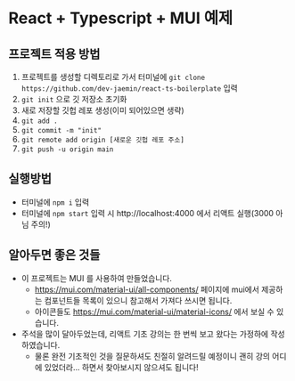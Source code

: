 # React + Typescript + MUI 예제
## 프로젝트 적용 방법
1. 프로젝트를 생성할 디렉토리로 가서 터미널에 `git clone https://github.com/dev-jaemin/react-ts-boilerplate` 입력
2. `git init` 으로 깃 저장소 초기화
3. 새로 저장할 깃헙 레포 생성(이미 되어있으면 생략)
4. `git add .`
5. `git commit -m "init"`
6. `git remote add origin [새로운 깃헙 레포 주소]`
7. `git push -u origin main`
## 실행방법
- 터미널에 `npm i` 입력
- 터미널에 `npm start` 입력 시 http://localhost:4000 에서 리액트 실행(3000 아님 주의!)
## 알아두면 좋은 것들
- 이 프로젝트는 MUI 를 사용하여 만들었습니다.
  - https://mui.com/material-ui/all-components/ 페이지에 mui에서 제공하는 컴포넌트들 목록이 있으니 참고해서 가져다 쓰시면 됩니다.
  - 아이콘들도 https://mui.com/material-ui/material-icons/ 에서 보실 수 있습니다.
- 주석을 많이 달아두었는데, 리액트 기초 강의는 한 번씩 보고 왔다는 가정하에 작성하였습니다.
  - 물론 완전 기초적인 것을 질문하셔도 친절히 알려드릴 예정이니 괜히 강의 어디에 있었더라... 하면서 찾아보시지 않으셔도 됩니다!
 
